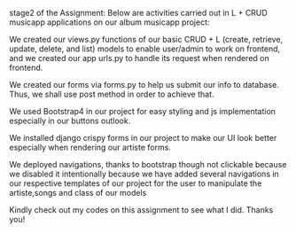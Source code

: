 stage2 of the Assignment: Below are activities carried out in L + CRUD musicapp applications on our album musicapp project:

We created our views.py functions of our basic CRUD + L (create, retrieve, update, delete, and list) models to enable user/admin to work on frontend, and we created our app urls.py to handle its request when rendered on frontend.

We created our forms via forms.py to help us submit our info to database. Thus, we shall use post method in order to achieve that.

We used Bootstrap4 in our project for easy styling and js implementation especially in our buttons outlook.

We installed django crispy forms in our project to make our UI look better especially when rendering our artiste forms.

We deployed navigations, thanks to bootstrap though not clickable because we disabled it intentionally because we have added several navigations in our respective templates of our project for the user to manipulate the artiste,songs and class of our models

Kindly check out my codes on this assignment to see what I did. Thanks you!
